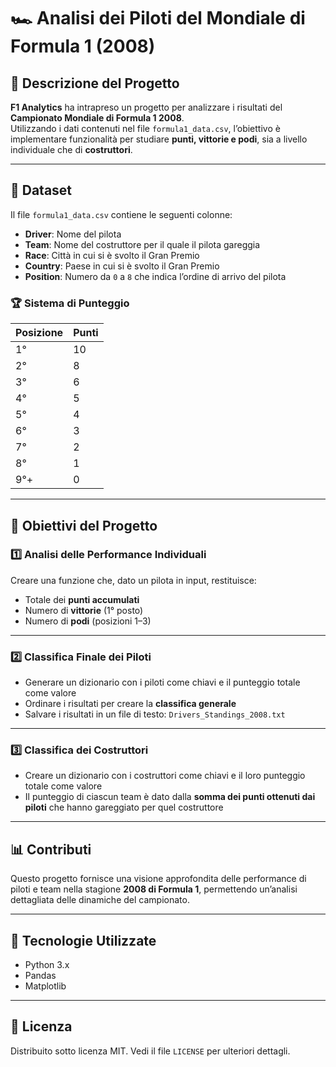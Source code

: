 # 🏎️ Analisi dei Piloti del Mondiale di Formula 1 (2008)

## 📌 Descrizione del Progetto
**F1 Analytics** ha intrapreso un progetto per analizzare i risultati del **Campionato Mondiale di Formula 1 2008**.  
Utilizzando i dati contenuti nel file `formula1_data.csv`, l’obiettivo è implementare funzionalità per studiare **punti, vittorie e podi**, sia a livello individuale che di **costruttori**.

---

## 📂 Dataset
Il file `formula1_data.csv` contiene le seguenti colonne:

- **Driver**: Nome del pilota  
- **Team**: Nome del costruttore per il quale il pilota gareggia  
- **Race**: Città in cui si è svolto il Gran Premio  
- **Country**: Paese in cui si è svolto il Gran Premio  
- **Position**: Numero da `0` a `8` che indica l’ordine di arrivo del pilota  

### 🏆 Sistema di Punteggio
| Posizione | Punti |
|-----------|-------|
| 1°        | 10    |
| 2°        | 8     |
| 3°        | 6     |
| 4°        | 5     |
| 5°        | 4     |
| 6°        | 3     |
| 7°        | 2     |
| 8°        | 1     |
| 9°+       | 0     |

---

## 🎯 Obiettivi del Progetto

### 1️⃣ Analisi delle Performance Individuali
Creare una funzione che, dato un pilota in input, restituisce:
- Totale dei **punti accumulati**  
- Numero di **vittorie** (1° posto)  
- Numero di **podi** (posizioni 1–3)  

---

### 2️⃣ Classifica Finale dei Piloti
- Generare un dizionario con i piloti come chiavi e il punteggio totale come valore  
- Ordinare i risultati per creare la **classifica generale**  
- Salvare i risultati in un file di testo: `Drivers_Standings_2008.txt`  

---

### 3️⃣ Classifica dei Costruttori
- Creare un dizionario con i costruttori come chiavi e il loro punteggio totale come valore  
- Il punteggio di ciascun team è dato dalla **somma dei punti ottenuti dai piloti** che hanno gareggiato per quel costruttore  

---

## 📊 Contributi
Questo progetto fornisce una visione approfondita delle performance di piloti e team nella stagione **2008 di Formula 1**, permettendo un’analisi dettagliata delle dinamiche del campionato.

---

## 🚀 Tecnologie Utilizzate
- Python 3.x  
- Pandas  
- Matplotlib  

---

## 📜 Licenza
Distribuito sotto licenza MIT. Vedi il file `LICENSE` per ulteriori dettagli.

